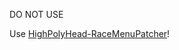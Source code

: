 
DO NOT USE

Use [HighPolyHead-RaceMenuPatcher](https://github.com/EzioTheDeadPoet/HighPolyHead-RaceMenuPatcher)!
